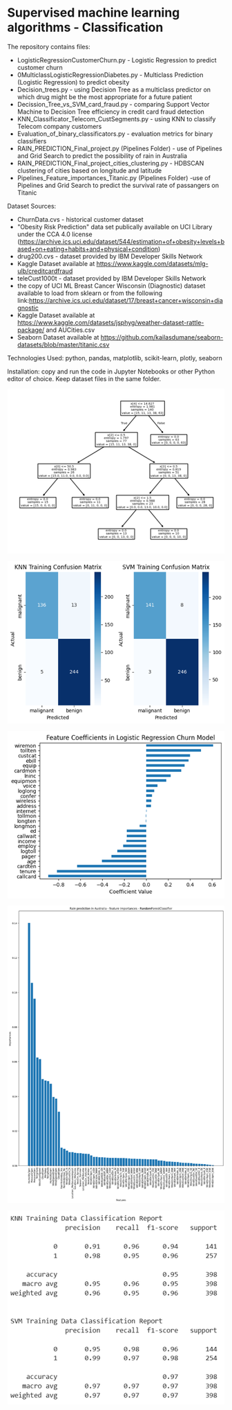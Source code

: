 # Supervised machine learning algorithms - Classification

The repository contains files:

- LogisticRegressionCustomerChurn.py - Logistic Regression to predict customer churn
- 0MulticlassLogisticRegressionDiabetes.py - Multiclass Prediction (Logistic Regression) to predict obesity
- Decision_trees.py - using Decision Tree as a multiclass predictor on which drug might be the most appropriate for a future patient
- Decission_Tree_vs_SVM_card_fraud.py - comparing Support Vector Machine to Decision Tree efficiency in credit card fraud detection
- KNN_Classificator_Telecom_CustSegments.py - using KNN to classify Telecom company customers
- Evaluation_of_binary_classificators.py - evaluation metrics for binary classifiers
- RAIN_PREDICTION_Final_project.py (Pipelines Folder) - use of Pipelines and Grid Search to predict the possibility of rain in Australia
- RAIN_PREDICTION_Final_project_cities_clustering.py - HDBSCAN clustering of cities based on longitude and latitude
- Pipelines_Feature_importances_Titanic.py (Pipelines Folder) -use of Pipelines and Grid Search to predict the survival rate of passangers on Titanic

Dataset Sources: 

  - ChurnData.cvs - historical customer dataset
  - "Obesity Risk Prediction" data set publically available on UCI Library under the CCA 4.0 license (https://archive.ics.uci.edu/dataset/544/estimation+of+obesity+levels+based+on+eating+habits+and+physical+condition)
  - drug200.cvs - dataset provided by IBM Developer Skills Network
  - Kaggle Dataset available at https://www.kaggle.com/datasets/mlg-ulb/creditcardfraud
  - teleCust1000t - dataset provided by IBM Developer Skills Network
  - the copy of UCI ML Breast Cancer Wisconsin (Diagnostic) dataset available to load from sklearn or from the following link:https://archive.ics.uci.edu/dataset/17/breast+cancer+wisconsin+diagnostic
  - Kaggle Dataset available at https://www.kaggle.com/datasets/jsphyg/weather-dataset-rattle-package/ and AUCities.csv
  - Seaborn Dataset available at https://github.com/kailasdumane/seaborn-datasets/blob/master/titanic.csv

Technologies Used: python, pandas, matplotlib, scikit-learn, plotly, seaborn

Installation: copy and run the code in Jupyter Notebooks or other Python editor of choice. Keep dataset files in the same folder.

![Decision Tree](https://github.com/natvnu/Machine_Learning/blob/main/Supervised_machine_learning_algorithms%20-Classification/DecisionTree.png?raw=true)

![KNN and SVM Confusion Matrix Heatmap](https://github.com/natvnu/Machine_Learning/blob/main/Supervised_machine_learning_algorithms%20-Classification/KNNandSVMConfusionMatrixHeatmap.png?raw=true)

![Feature Coefficients In Logistic Regression - Customer Churn Prediction](https://github.com/natvnu/Machine_Learning/blob/main/Supervised_machine_learning_algorithms%20-Classification/FeatureCoefficientsInLogisticRegressionChurnModel.png?raw=true)

![Feature Importances Predicting Rain in Australia](https://github.com/natvnu/Machine_Learning/blob/main/Supervised_machine_learning_algorithms%20-Classification/FeatureImportancesPredictingRaininAustralia.png?raw=true)

![KNN CLassification Report](https://github.com/natvnu/Machine_Learning/blob/main/Supervised_machine_learning_algorithms%20-Classification/KNNCLassificationReport.png?raw=true)




